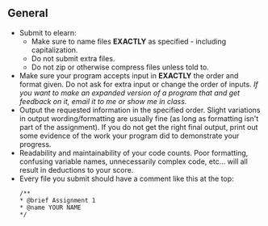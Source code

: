 ## General

* Submit to elearn:
  * Make sure to name files **EXACTLY** as specified - including capitalization.
  * Do not submit extra files.
  * Do not zip or otherwise compress files unless told to.
* Make sure your program accepts input in **EXACTLY** the order and format given. Do not ask for extra input or change the order of inputs. *If you want to make an expanded version of a program that and get feedback on it, email it to me or show me in class.*
* Output the requested information in the specified order. Slight variations in output wording/formatting are usually fine (as long as formatting isn't part of the assignment). If you do not get the right final output, print out some evidence of the work your program did to demonstrate your progress.
* Readability and maintainability of your code counts. Poor formatting, confusing variable names, unnecessarily complex code, etc… will all result in deductions to your score.
* Every file you submit should have a comment like this at the top:
   ``` 
   /**
   * @brief Assignment 1 
   * @name YOUR NAME
   */
   ```